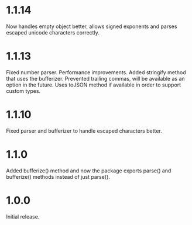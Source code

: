 # 1.1.14
Now handles empty object better, allows signed exponents and parses escaped unicode characters correctly.
# 1.1.13
Fixed number parser.
Performance improvements.
Added stringify method that uses the bufferizer.
Prevented trailing commas, will be available as an option in the future.
Uses toJSON method if available in order to support custom types.
# 1.1.10
Fixed parser and bufferizer to handle escaped characters better.
# 1.1.0
Added bufferize() method and now the package exports parse() and bufferize() methods instead of just parse().
# 1.0.0
Initial release.